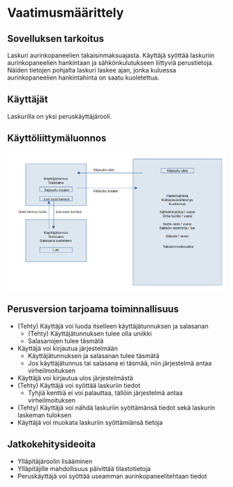 # Vaatimusmäärittely

## Sovelluksen tarkoitus

Laskuri aurinkopaneelien takaisinmaksuajasta.
Käyttäjä syöttää laskuriin aurinkopaneelien hankintaan ja sähkönkulutukseen liittyviä perustietoja. 
Näiden tietojen pohjalta laskuri laskee ajan, jonka kuluessa aurinkopaneelien hankintahinta on saatu kuoletettua.

## Käyttäjät

Laskurilla on yksi peruskäyttäjärooli.

## Käyttöliittymäluonnos

![](./kuvat/kayttoliittymaluonnos.png)

## Perusversion tarjoama toiminnallisuus

- (Tehty) Käyttäjä voi luoda itselleen käyttäjätunnuksen ja salasanan
	- (Tehty) Käyttäjätunnuksen tulee olla uniikki
	- Salasanojen tulee täsmätä
- Käyttäjä voi kirjautua järjestelmään
	- Käyttäjätunnuksen ja salasanan tulee täsmätä
	- Jos käyttäjätunnus tai salasana ei täsmää, niin järjestelmä antaa virheilmoituksen
- Käyttäjä voi kirjautua ulos järjestelmästä
- (Tehty) Käyttäjä voi syöttää laskuriin tiedot
	- Tyhjiä kenttiä ei voi palauttaa, tällöin järjestelmä antaa virheilmoituksen
- (Tehty) Käyttäjä voi nähdä laskuriin syöttämänsä tiedot sekä laskurin laskeman tuloksen
- Käyttäjä voi muokata laskuriin syöttämiänsä tietoja

## Jatkokehitysideoita

- Ylläpitäjäroolin lisääminen
- Ylläpitäjille mahdollisuus päivittää tilastotietoja
- Peruskäyttäjä voi syöttää useamman aurinkopaneelitehtaan tiedot
